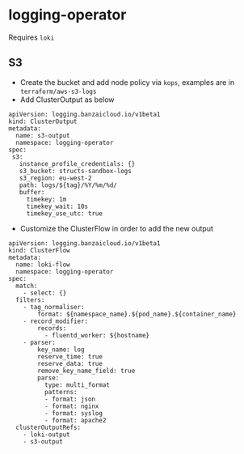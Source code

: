 # logging-operator
Requires `loki`
## S3
- Create the bucket and add node policy via `kops`, examples are in `terraform/aws-s3-logs`
- Add ClusterOutput as below
```
apiVersion: logging.banzaicloud.io/v1beta1
kind: ClusterOutput
metadata:
  name: s3-output
  namespace: logging-operator
spec:
 s3:
   instance_profile_credentials: {}
   s3_bucket: structs-sandbox-logs
   s3_region: eu-west-2
   path: logs/${tag}/%Y/%m/%d/
   buffer:
     timekey: 1m
     timekey_wait: 10s
     timekey_use_utc: true
```
- Customize the ClusterFlow in order to add the new output
```
apiVersion: logging.banzaicloud.io/v1beta1
kind: ClusterFlow
metadata:
  name: loki-flow
  namespace: logging-operator
spec:
  match:
    - select: {}
  filters:
    - tag_normaliser:
        format: ${namespace_name}.${pod_name}.${container_name}
    - record_modifier:
        records:
          - fluentd_worker: ${hostname}
    - parser:
        key_name: log
        reserve_time: true
        reserve_data: true
        remove_key_name_field: true
        parse:
          type: multi_format
          patterns:
          - format: json
          - format: nginx
          - format: syslog
          - format: apache2
  clusterOutputRefs:
    - loki-output
    - s3-output
``` 
